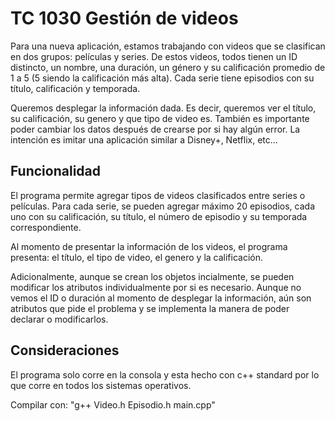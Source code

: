 # TC 1030 Gestión de videos

Para una nueva aplicación, estamos trabajando con videos que se clasifican en dos grupos: películas y series. De estos videos, todos tienen un ID distincto, un nombre, una duración, un género y su calificación promedio de 1 a 5 (5 siendo la calificación más alta).  Cada serie tiene episodios con su título, calificación y temporada. 

Queremos desplegar la información dada. Es decir, queremos ver el título, su calificación, su genero y que tipo de video es. También es importante poder cambiar los datos después de crearse por si hay algún error. La intención es imitar una aplicación similar a Disney+, Netflix, etc...

## Funcionalidad
El programa permite agregar tipos de videos clasificados entre series o películas. Para cada serie, se pueden agregar máximo 20 episodios, cada uno con su calificación, su título, el número de episodio y su temporada correspondiente. 

Al momento de presentar la información de los videos, el programa presenta: el título, el tipo de video, el genero y la calificación.

Adicionalmente, aunque se crean los objetos incialmente, se pueden modificar los atributos individualmente por si es necesario. Aunque no vemos el ID o duración al momento de desplegar la información, aún son atributos que pide el problema y se implementa la manera de poder declarar o modificarlos. 

## Consideraciones
El programa solo corre en la consola y esta hecho con c++ standard por lo que corre en todos los sistemas operativos.

Compilar con: "g++ Video.h Episodio.h main.cpp"
